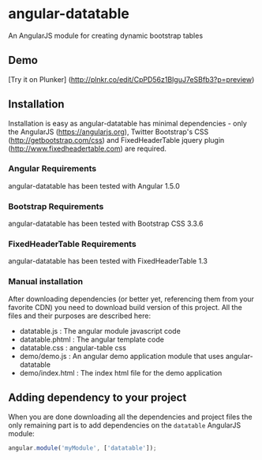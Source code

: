 # angular-datatable
An AngularJS module for creating dynamic bootstrap tables

## Demo

[Try it on Plunker] (http://plnkr.co/edit/CpPD56z1BIguJ7eSBfb3?p=preview)

## Installation

Installation is easy as angular-datatable has minimal dependencies - only the AngularJS (https://angularjs.org), Twitter Bootstrap's CSS (http://getbootstrap.com/css) and FixedHeaderTable jquery plugin (http://www.fixedheadertable.com) are required.

### Angular Requirements
angular-datatable has been tested with Angular 1.5.0

### Bootstrap Requirements
angular-datatable has been tested with Bootstrap CSS 3.3.6

### FixedHeaderTable Requirements
angular-datatable has been tested with FixedHeaderTable 1.3

### Manual installation
After downloading dependencies (or better yet, referencing them from your favorite CDN) you need to download build version of this project. All the files and their purposes are described here:
* datatable.js : The angular module javascript code
* datatable.phtml : The angular template code
* datatable.css : angular-table css
* demo/demo.js : An angular demo application module that uses angular-datatable
* demo/index.html : The index html file for the demo application

## Adding dependency to your project

When you are done downloading all the dependencies and project files the only remaining part is to add dependencies on the `datatable` AngularJS module:

```js
angular.module('myModule', ['datatable']);
```
